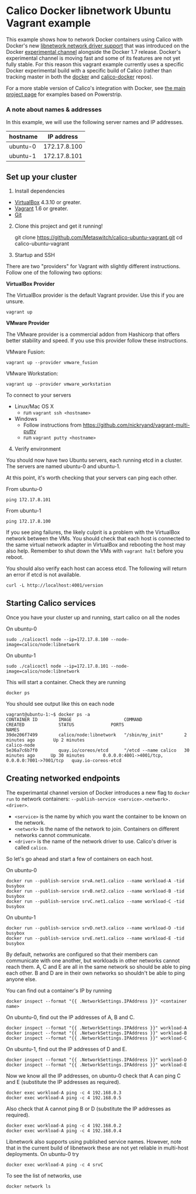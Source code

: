 # Calico Docker libnetwork Ubuntu Vagrant example

This example shows how to network Docker containers using Calico with Docker's new [libnetwork network driver support](https://github.com/docker/libnetwork) that was introduced on the Docker [experimental channel](https://github.com/docker/docker/tree/master/experimental) alongside the Docker 1.7 release.  Docker's experimental channel is moving fast and some of its features are not yet fully stable.  For this reason this vagrant example currently uses a specific Docker experimental build with a specific build of Calico (rather than tracking master in both the [docker](https://github.com/docker/docker) and [calico-docker](https://github.com/Metaswitch/calico-docker) repos).

For a more stable version of Calico's integration with Docker, see [the main project page](https://github.com/Metaswitch/calico-docker) for examples based on Powerstrip.

### A note about names & addresses
In this example, we will use the following server names and IP addresses.

| hostname   | IP address   |
|------------|--------------|
| ubuntu-0  | 172.17.8.100 |
| ubuntu-1  | 172.17.8.101 |

## Set up your cluster

1) Install dependencies

* [VirtualBox][virtualbox] 4.3.10 or greater.
* [Vagrant][vagrant] 1.6 or greater.
* [Git][git]

2) Clone this project and get it running!

    git clone https://github.com/Metaswitch/calico-ubuntu-vagrant.git
    cd calico-ubuntu-vagrant

3) Startup and SSH

There are two "providers" for Vagrant with slightly different instructions.
Follow one of the following two options:

**VirtualBox Provider**

The VirtualBox provider is the default Vagrant provider. Use this if you are unsure.

    vagrant up

**VMware Provider**

The VMware provider is a commercial addon from Hashicorp that offers better stability and speed.
If you use this provider follow these instructions.

VMware Fusion:

    vagrant up --provider vmware_fusion

VMware Workstation:

    vagrant up --provider vmware_workstation

To connect to your servers
* Linux/Mac OS X
    * run `vagrant ssh <hostname>`
* Windows
    * Follow instructions from https://github.com/nickryand/vagrant-multi-putty
    * run `vagrant putty <hostname>`

4) Verify environment

You should now have two Ubuntu servers, each running etcd in a cluster. The servers are named ubuntu-0 and ubuntu-1.

At this point, it's worth checking that your servers can ping each other.

From ubuntu-0

    ping 172.17.8.101

From ubuntu-1

    ping 172.17.8.100

If you see ping failures, the likely culprit is a problem with the VirtualBox network between the VMs.  You should check that each host is connected to the same virtual network adapter in VirtualBox and rebooting the host may also help.  Remember to shut down the VMs with `vagrant halt` before you reboot.

You should also verify each host can access etcd.  The following will return an error if etcd is not available.

    curl -L http://localhost:4001/version

## Starting Calico services<a id="calico-services"></a>

Once you have your cluster up and running, start calico on all the nodes

On ubuntu-0

    sudo ./calicoctl node --ip=172.17.8.100 --node-image=calico/node:libnetwork

On ubuntu-1

    sudo ./calicoctl node --ip=172.17.8.101 --node-image=calico/node:libnetwork

This will start a container. Check they are running

    docker ps

You should see output like this on each node

    vagrant@ubuntu-1:~$ docker ps -a
    CONTAINER ID        IMAGE                    COMMAND                CREATED             STATUS              PORTS                                            NAMES
    39de206f7499        calico/node:libnetwork   "/sbin/my_init"        2 minutes ago       Up 2 minutes                                                         calico-node
    5e36a7c6b7f0        quay.io/coreos/etcd      "/etcd --name calico   30 minutes ago      Up 30 minutes       0.0.0.0:4001->4001/tcp, 0.0.0.0:7001->7001/tcp   quay.io-coreos-etcd

## Creating networked endpoints

The experimantal channel version of Docker introduces a new flag to `docker run` to network containers:  `--publish-service <service>.<network>.<driver>`.

 * `<service>` is the name by which you want the container to be known on the network.
 * `<network>` is the name of the network to join.  Containers on different networks cannot communicate.
 * `<driver>` is the name of the network driver to use.  Calico's driver is called `calico`.

So let's go ahead and start a few of containers on each host.

On ubuntu-0

    docker run --publish-service srvA.net1.calico --name workload-A -tid busybox
    docker run --publish-service srvB.net2.calico --name workload-B -tid busybox
    docker run --publish-service srvC.net1.calico --name workload-C -tid busybox

On ubuntu-1

    docker run --publish-service srvD.net3.calico --name workload-D -tid busybox
    docker run --publish-service srvE.net1.calico --name workload-E -tid busybox

By default, networks are configured so that their members can communicate with one another, but workloads in other networks cannot reach them.  A, C and E are all in the same network so should be able to ping each other.  B and D are in their own networks so shouldn't be able to ping anyone else.

You can find out a container's IP by running

    docker inspect --format "{{ .NetworkSettings.IPAddress }}" <container name>

On ubuntu-0, find out the IP addresses of A, B and C.

    docker inspect --format "{{ .NetworkSettings.IPAddress }}" workload-A
    docker inspect --format "{{ .NetworkSettings.IPAddress }}" workload-B
    docker inspect --format "{{ .NetworkSettings.IPAddress }}" workload-C
    
On ubuntu-1, find out the IP addresses of D and E.

    docker inspect --format "{{ .NetworkSettings.IPAddress }}" workload-D
    docker inspect --format "{{ .NetworkSettings.IPAddress }}" workload-E
    
Now we know all the IP addresses, on ubuntu-0 check that A can ping C and E (substitute the IP addresses as required).

    docker exec workload-A ping -c 4 192.168.0.3
    docker exec workload-A ping -c 4 192.168.0.5

Also check that A cannot ping B or D (substitute the IP addresses as required).

    docker exec workload-A ping -c 4 192.168.0.2
    docker exec workload-A ping -c 4 192.168.0.4

Libnetwork also supports using published service names.  However, note that in the current build of libnetwork these are not yet reliable in multi-host deployments.  On ubuntu-0 try

    docker exec workload-A ping -c 4 srvC

To see the list of networks, use

    docker network ls

[calico-ubuntu-vagrant]: https://github.com/Metaswitch/calico-ubuntu-vagrant-example
[virtualbox]: https://www.virtualbox.org/
[vagrant]: https://www.vagrantup.com/downloads.html
[using-calico]: https://github.com/Metaswitch/calico-docker/blob/master/docs/GettingStarted.md
[git]: http://git-scm.com/
